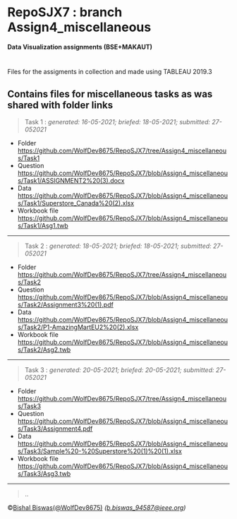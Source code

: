 # RepoSJX7 : branch Assign4_miscellaneous
__Data Visualization assignments (BSE+MAKAUT)__
#
Files for the assigments in collection and made using TABLEAU 2019.3 

Contains files for miscellaneous tasks as was shared with folder links
---
> Task 1 : _generated: 16-05-2021; briefed: 18-05-2021; submitted: 27-052021_ 
* Folder https://github.com/WolfDev8675/RepoSJX7/tree/Assign4_miscellaneous/Task1
* Question https://github.com/WolfDev8675/RepoSJX7/blob/Assign4_miscellaneous/Task1/ASSIGNMENT2%20(3).docx
* Data https://github.com/WolfDev8675/RepoSJX7/blob/Assign4_miscellaneous/Task1/Superstore_Canada%20(2).xlsx
* Workbook file https://github.com/WolfDev8675/RepoSJX7/blob/Assign4_miscellaneous/Task1/Asg1.twb
---
> Task 2 : _generated: 18-05-2021; briefed: 18-05-2021; submitted: 27-052021_
* Folder https://github.com/WolfDev8675/RepoSJX7/tree/Assign4_miscellaneous/Task2
* Question https://github.com/WolfDev8675/RepoSJX7/blob/Assign4_miscellaneous/Task2/Assignment3%20(1).pdf
* Data https://github.com/WolfDev8675/RepoSJX7/blob/Assign4_miscellaneous/Task2/P1-AmazingMartEU2%20(2).xlsx
* Workbook file https://github.com/WolfDev8675/RepoSJX7/blob/Assign4_miscellaneous/Task2/Asg2.twb
---
> Task 3 : _generated: 20-05-2021; briefed: 20-05-2021; submitted: 27-052021_
* Folder https://github.com/WolfDev8675/RepoSJX7/tree/Assign4_miscellaneous/Task3
* Question https://github.com/WolfDev8675/RepoSJX7/blob/Assign4_miscellaneous/Task3/Assignment4.pdf
* Data https://github.com/WolfDev8675/RepoSJX7/blob/Assign4_miscellaneous/Task3/Sample%20-%20Superstore%20(1)%20(1).xlsx
* Workbook file https://github.com/WolfDev8675/RepoSJX7/blob/Assign4_miscellaneous/Task3/Asg3.twb
---
> ..

&copy;[Bishal Biswas(@WolfDev8675)](https://github.com/WolfDev8675)
_(b.biswas_94587@ieee.org)_
